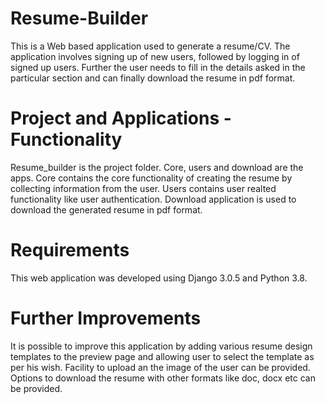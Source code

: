 # Resume-Builder
This is a Web based application used to generate a resume/CV. The application involves signing up of new users, followed by logging in of signed up users. Further the user needs to fill in the details asked in the particular section and can finally download the resume in pdf format.

# Project and Applications - Functionality
Resume_builder is the project folder. Core, users and download are the apps. Core contains the core functionality of creating the resume by collecting information from the user. Users contains user realted functionality like user authentication. Download application is used to download the generated resume in pdf format.

# Requirements
This web application was developed using Django 3.0.5 and Python 3.8. 

# Further Improvements
It is possible to improve this application by adding various resume design templates to the preview page and allowing user to select the template as per his wish. Facility to upload an the image of the user can be provided. Options to download the resume with other formats like doc, docx etc can be provided.
